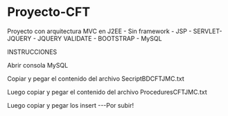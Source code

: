 # Proyecto-CFT
Proyecto con arquitectura MVC en J2EE - Sin framework - JSP - SERVLET- JQUERY - JQUERY VALIDATE - BOOTSTRAP - MySQL 

INSTRUCCIONES

Abrir consola MySQL

Copiar y pegar el contenido del archivo SecriptBDCFTJMC.txt

Luego copiar y pegar  el contenido del archivo ProceduresCFTJMC.txt

Luego copiar y pegar los insert ---Por subir! 
